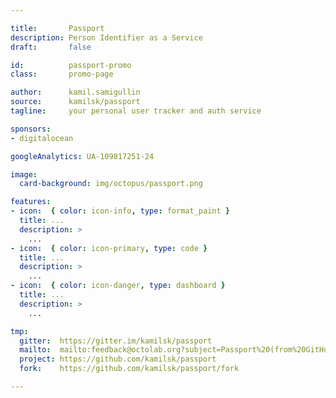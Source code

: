 ```yaml
---

title:       Passport
description: Person Identifier as a Service
draft:       false

id:          passport-promo
class:       promo-page

author:      kamil.samigullin
source:      kamilsk/passport
tagline:     your personal user tracker and auth service

sponsors:
- digitalocean

googleAnalytics: UA-109817251-24

image:
  card-background: img/octopus/passport.png

features:
- icon:  { color: icon-info, type: format_paint }
  title: ...
  description: >
    ...
- icon:  { color: icon-primary, type: code }
  title: ...
  description: >
    ...
- icon:  { color: icon-danger, type: dashboard }
  title: ...
  description: >
    ...

tmp:
  gitter:  https://gitter.im/kamilsk/passport
  mailto:  mailto:feedback@octolab.org?subject=Passport%20(from%20GitHub%20page)
  project: https://github.com/kamilsk/passport
  fork:    https://github.com/kamilsk/passport/fork

---
```

